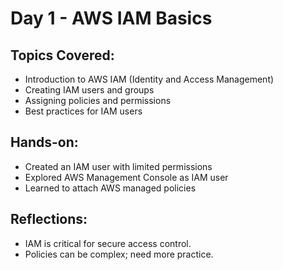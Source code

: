 # Day 1 - AWS IAM Basics

## Topics Covered:
- Introduction to AWS IAM (Identity and Access Management)
- Creating IAM users and groups
- Assigning policies and permissions
- Best practices for IAM users

## Hands-on:
- Created an IAM user with limited permissions
- Explored AWS Management Console as IAM user
- Learned to attach AWS managed policies

## Reflections:
- IAM is critical for secure access control.
- Policies can be complex; need more practice.
